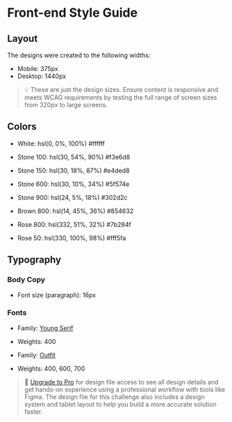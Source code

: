 # Front-end Style Guide

## Layout

The designs were created to the following widths:

- Mobile: 375px
- Desktop: 1440px

> 💡 These are just the design sizes. Ensure content is responsive and meets WCAG requirements by testing the full range of screen sizes from 320px to large screens.

## Colors

- White: hsl(0, 0%, 100%) #ffffff

- Stone 100: hsl(30, 54%, 90%) #f3e6d8
- Stone 150: hsl(30, 18%, 87%) #e4ded8
- Stone 600: hsl(30, 10%, 34%) #5f574e
- Stone 900: hsl(24, 5%, 18%) #302d2c

- Brown 800: hsl(14, 45%, 36%) #854632

- Rose 800: hsl(332, 51%, 32%) #7b284f
- Rose 50: hsl(330, 100%, 98%) #fff5fa

## Typography

### Body Copy

- Font size (paragraph): 16px

### Fonts

- Family: [Young Serif](https://fonts.google.com/specimen/Young+Serif)
- Weights: 400

- Family: [Outfit](https://fonts.google.com/specimen/Outfit)
- Weights: 400, 600, 700

> 💎 [Upgrade to Pro](https://www.frontendmentor.io/pro?ref=style-guide) for design file access to see all design details and get hands-on experience using a professional workflow with tools like Figma. The design file for this challenge also includes a design system and tablet layout to help you build a more accurate solution faster.
